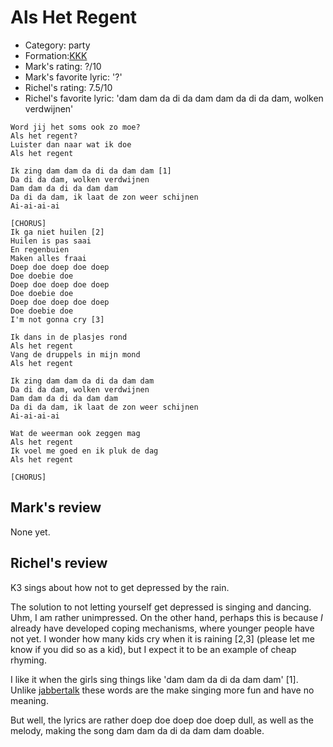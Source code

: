 # Als Het Regent

 * Category: party
 * Formation:[KKK](Kkk.md)
 * Mark's rating: ?/10
 * Mark's  favorite lyric: '?'
 * Richel's rating: 7.5/10
 * Richel's favorite lyric: 'dam dam da di da dam dam da di da dam, wolken verdwijnen'

```
Word jij het soms ook zo moe?
Als het regent?
Luister dan naar wat ik doe
Als het regent

Ik zing dam dam da di da dam dam [1]
Da di da dam, wolken verdwijnen
Dam dam da di da dam dam
Da di da dam, ik laat de zon weer schijnen
Ai-ai-ai-ai

[CHORUS]
Ik ga niet huilen [2]
Huilen is pas saai
En regenbuien
Maken alles fraai
Doep doe doep doe doep
Doe doebie doe
Doep doe doep doe doep
Doe doebie doe
Doep doe doep doe doep
Doe doebie doe
I'm not gonna cry [3]

Ik dans in de plasjes rond
Als het regent
Vang de druppels in mijn mond
Als het regent

Ik zing dam dam da di da dam dam
Da di da dam, wolken verdwijnen
Dam dam da di da dam dam
Da di da dam, ik laat de zon weer schijnen
Ai-ai-ai-ai

Wat de weerman ook zeggen mag
Als het regent
Ik voel me goed en ik pluk de dag
Als het regent

[CHORUS]
```
## Mark's review

None yet.

## Richel's review

K3 sings about how not to get depressed by the rain.

The solution to not letting yourself get depressed is singing and dancing. Uhm, I am
rather unimpressed. On the other hand, perhaps this is because *I* already
have developed coping mechanisms, where younger people have not yet. 
I wonder how many kids cry when it is raining [2,3] (please let me know if
you did so as a kid), but I expect it to be an example of cheap rhyming.

I like it when the girls sing things like 'dam dam da di da dam dam' [1]. Unlike
[jabbertalk](Jabbertalk.md) these words are the make singing more fun and
have no meaning.

But well, the lyrics are rather doep doe doep doe doep dull, as well as the melody,
making the song dam dam da di da dam dam doable.
